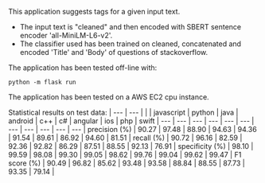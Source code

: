 This application suggests tags for a given input text.

* The input text is "cleaned" and then encoded with SBERT sentence encoder 'all-MiniLM-L6-v2'.
* The classifier used has been trained on cleaned, concatenated and encoded 'Title' and 'Body' of questions of stackoverflow.


The application has been tested off-line with:

`python -m flask run`

The application has been tested on a AWS EC2 cpu instance.

Statistical results on test data:
| --- | --- |
| | javascript | python | java | android | c++ | c# | angular | ios | php | swift
| --- | --- | --- | --- | --- | --- | --- | --- | --- | --- | --- |
precision (%) | 90.27 | 97.48 | 88.90 | 94.63 | 94.36 | 91.54 | 89.61 | 86.92 | 94.60 | 81.51 |
recall (%) | 90.72 | 96.16 | 82.59 | 92.36 | 92.82 | 86.29 | 87.51 | 88.55 | 92.13 | 76.91 |
specificity (%) | 98.10 | 99.59 | 98.08 | 99.30 | 99.05 | 98.62 | 99.76 | 99.04 | 99.62 | 99.47 |
F1 score (%) | 90.49 | 96.82 | 85.62 | 93.48 | 93.58 | 88.84 | 88.55 | 87.73 | 93.35 | 79.14 |
